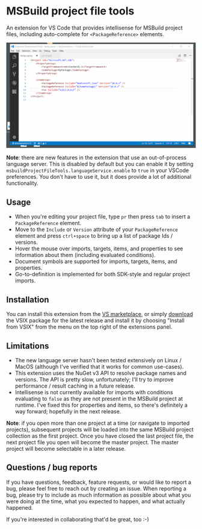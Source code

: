 # MSBuild project file tools

An extension for VS Code that provides intellisense for MSBuild project files, including auto-complete for `<PackageReference>` elements.

![PackageReference completion](docs/images/extension-in-action.gif)

**Note**: there are new features in the extension that use an out-of-process language server. This is disabled by default but you can enable it by setting `msbuildProjectFileTools.languageService.enable` to `true` in your VSCode preferences. You don't have to use it, but it does provide a lot of additional functionality.

## Usage

* When you're editing your project file, type `pr` then press `tab` to insert a `PackageReference` element.
* Move to the `Include` or `Version` attribute of your `PackageReference` element and press `ctrl+space` to bring up a list of package Ids / versions.
* Hover the mouse over imports, targets, items, and properties to see information about them (including evaluated conditions).
* Document symbols are supported for imports, targets, items, and properties.
* Go-to-definition is implemented for both SDK-style and regular project imports.

## Installation

You can install this extension from the [VS marketplace](https://marketplace.visualstudio.com/items?itemName=tintoy.msbuild-project-tools), or simply [download](https://github.com/tintoy/msbuild-project-tools-vscode/releases/latest) the VSIX package for the latest release and install it by choosing "Install from VSIX" from the menu on the top right of the extensions panel.

## Limitations

* The new language server hasn't been tested extensively on Linux / MacOS (although I've verified that it works for common use-cases).
* This extension uses the NuGet v3 API to resolve package names and versions. The API is pretty slow, unfortunately; I'll try to improve performance / result caching in a future release.
* Intellisense is not currently available for imports with conditions evaluating to `false` as they are not present in the MSBuild project at runtime. I've fixed this for properties and items, so there's definitely a way forward; hopefully in the next release.

**Note**: if you open more than one project at a time (or navigate to imported projects), subsequent projects will be loaded into the same MSBuild project collection as the first project. Once you have closed the last project file, the next project file you open will become the master project. The master project will become selectable in a later release.

## Questions / bug reports

If you have questions, feedback, feature requests, or would like to report a bug, please feel free to reach out by creating an issue. When reporting a bug, please try to include as much information as possible about what you were doing at the time, what you expected to happen, and what actually happened.

If you're interested in collaborating that'd be great, too :-)
